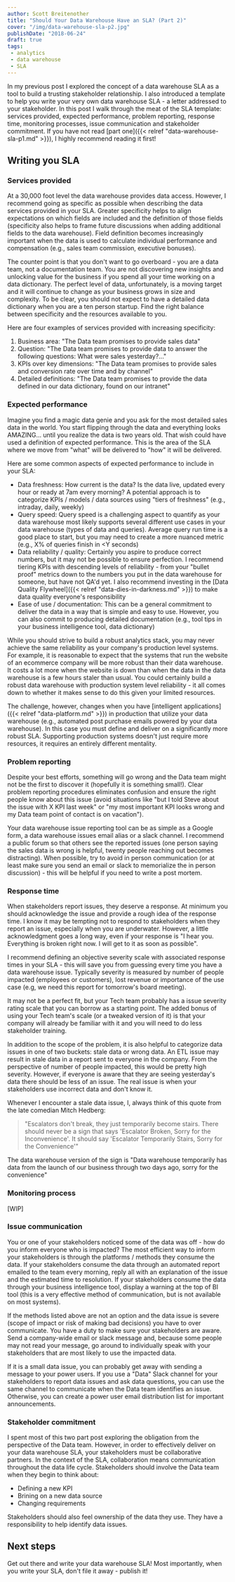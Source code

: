 ```yaml
---
author: Scott Breitenother
title: "Should Your Data Warehouse Have an SLA? (Part 2)"
cover: "/img/data-warehouse-sla-p2.jpg"
publishDate: "2018-06-24"
draft: true
tags: 
 - analytics
 - data warehouse
 - SLA
---
```


In my previous post I explored the concept of a data warehouse SLA as a tool to build a trusting stakeholder relationship. I also introduced a template to help you write your very own data warehouse SLA - a letter addressed to your stakeholder. In this post I walk through the meat of the SLA template: services provided, expected performance, problem reporting, response time, monitoring processes, issue communication and stakeholder commitment. If you have not read [part one]({{< relref "data-warehouse-sla-p1.md" >}}), I highly recommend reading it first!
<!--more-->

## Writing you SLA

### Services provided
At a 30,000 foot level the data warehouse provides data access. However, I recommend going as specific as possible when describing the data services provided in your SLA. Greater specificity helps to align expectations on which fields are included and the definition of those fields (specificity also helps to frame future discussions when adding additional fields to the data warehouse). Field definition becomes increasingly important when the data is used to calculate individual performance and compensation (e.g., sales team commission, executive bonuses).

The counter point is that you don't want to go overboard - you are a data team, not a documentation team. You are not discovering new insights and unlocking value for the business if you spend all your time working on a data dictionary. The perfect level of data, unfortunately, is a moving target and it will continue to change as your business grows in size and complexity. To be clear, you should not expect to have a detailed data dictionary when you are a ten person startup. Find the right balance between specificity and the resources available to you.

Here are four examples of services provided with increasing specificity:
1. Business area: "The Data team promises to provide sales data"
2. Question: "The Data team promises to provide data to answer the following questions: What were sales yesterday?..."
3. KPIs over key dimensions: "The Data team promises to provide sales and conversion rate over time and by channel"
4. Detailed definitions: "The Data team promises to provide the data defined in our data dictionary, found on our intranet"


### Expected performance
Imagine you find a magic data genie and you ask for the most detailed sales data in the world. You start flipping through the data and everything looks AMAZING... until you realize the data is two years old. That wish could have used a definition of expected performance. This is the area of the SLA where we move from "what" will be delivered to "how" it will be delivered.

Here are some common aspects of expected performance to include in your SLA:
* Data freshness: How current is the data? Is the data live, updated every hour or ready at 7am every morning? A potential approach is to categorize KPIs / models / data sources using "tiers of freshness" (e.g., intraday, daily, weekly) 
* Query speed: Query speed is a challenging aspect to quantify as your data warehouse most likely supports several different use cases in your data warehouse (types of data and queries). Average query run time is a good place to start, but you may need to create a more nuanced metric (e.g., X% of queries finish in <Y seconds)
* Data reliability / quality: Certainly you aspire to produce correct numbers, but it may not be possible to ensure perfection. I recommend tiering KPIs with descending levels of reliability - from your "bullet proof" metrics down to the numbers you put in the data warehouse for someone, but have not QA'd yet. I also recommend investing in the [Data Quality Flywheel]({{< relref "data-dies-in-darkness.md" >}}) to make data quality everyone's responsibility
* Ease of use / documentation: This can be a general commitment to deliver the data in a way that is simple and easy to use. However, you can also commit to producing detailed documentation (e.g., tool tips in your business intelligence tool, data dictionary)

While you should strive to build a robust analytics stack, you may never achieve the same reliability as your company's production level systems. For example, it is reasonable to expect that the systems that run the website of an ecommerce company will be more robust than their data warehouse. It costs a lot more when the website is down than when the data in the data warehouse is a few hours staler than usual. You could certainly build a robust data warehouse with production system level reliability - it all comes down to whether it makes sense to do this given your limited resources.

The challenge, however, changes when you have [intelligent applications]({{< relref "data-platform.md" >}}) in production that utilize your data warehouse (e.g., automated post purchase emails powered by your data warehouse). In this case you must define and deliver on a significantly more robust SLA. Supporting production systems doesn't just require more resources, it requires an entirely different mentality.

### Problem reporting
Despite your best efforts, something will go wrong and the Data team might not be the first to discover it (hopefully it is something small!). Clear problem reporting procedures eliminates confusion and ensure the right people know about this issue (avoid situations like "but I told Steve about the issue with X KPI last week" or "my most important KPI looks wrong and my Data team point of contact is on vacation"). 

Your data warehouse issue reporting tool can be as simple as a Google form, a data warehouse issues email alias or a slack channel. I recommend a public forum so that others see the reported issues (one person saying the sales data is wrong is helpful, twenty people reaching out becomes distracting). When possible, try to avoid in person communication (or at least make sure you send an email or slack to memorialize the in person discussion) - this will be helpful if you need to write a post mortem.


### Response time
When stakeholders report issues, they deserve a response. At minimum you should acknowledge the issue and provide a rough idea of the response time. I know it may be tempting not to respond to stakeholders when they report an issue, especially when you are underwater. However, a little acknowledgment goes a long way, even if your response is "I hear you. Everything is broken right now. I will get to it as soon as possible".

I recommend defining an objective severity scale with associated response times in your SLA - this will save you from guessing every time you have a data warehouse issue. Typically severity is measured by number of people impacted (employees or customers), lost revenue or importance of the use case (e.g, we need this report for tomorrow's board meeting).

It may not be a perfect fit, but your Tech team probably has a issue severity rating scale that you can borrow as a starting point. The added bonus of using your Tech team's scale (or a tweaked version of it) is that your company will already be familiar with it and you will need to do less stakeholder training.

In addition to the scope of the problem, it is also helpful to categorize data issues in one of two buckets: stale data or wrong data. An ETL issue may result in stale data in a report sent to everyone in the company. From the perspective of number of people impacted, this would be pretty high severity. However, if everyone is aware that they are seeing yesterday's data there should be less of an issue. The real issue is when your stakeholders use incorrect data and don't know it.  

Whenever I encounter a stale data issue, I, always think of this quote from the late comedian Mitch Hedberg:

>"Escalators don't break, they just temporarily become stairs. There should never be a sign that says 'Escalator Broken, Sorry for the Inconvenience'. It should say 'Escalator Temporarily Stairs, Sorry for the Convenience'"

The data warehouse version of the sign is "Data warehouse temporarily has data from the launch of our business through two days ago, sorry for the convenience"


### Monitoring process
[WIP]


### Issue communication
You or one of your stakeholders noticed some of the data was off - how do you inform everyone who is impacted? The most efficient way to inform your stakeholders is through the platforms / methods they consume the data. If your stakeholders consume the data through an automated report emailed to the team every morning, reply all with an explanation of the issue and the estimated time to resolution. If your stakeholders consume the data through your business intelligence tool, display a warning at the top of BI tool (this is a very effective method of communication, but is not available on most systems).

If the methods listed above are not an option and the data issue is severe (scope of impact or risk of making bad decisions) you have to over communicate. You have a duty to make sure your stakeholders are aware. Send a company-wide email or slack message and, because some people may not read your message, go around to individually speak with your stakeholders that are most likely to use the impacted data. 

If it is a small data issue, you can probably get away with sending a message to your power users. If you use a "Data" Slack channel for your stakeholders to report data issues and ask data questions, you can use the same channel to communicate when the Data team identifies an issue. Otherwise, you can create a power user email distribution list for important announcements.


### Stakeholder commitment
I spent most of this two part post exploring the obligation from the perspective of the Data team. However, in order to effectively deliver on your data warehouse SLA, your stakeholders must be collaborative partners. In the context of the SLA, collaboration means communication throughout the data life cycle. Stakeholders should involve the Data team when they begin to think about:

* Defining a new KPI
* Brining on a new data source
* Changing requirements 

Stakeholders should also feel ownership of the data they use. They have a responsibility to help identify data issues.


## Next steps
Get out there and write your data warehouse SLA! Most importantly, when you write your SLA, don't file it away - publish it! 
